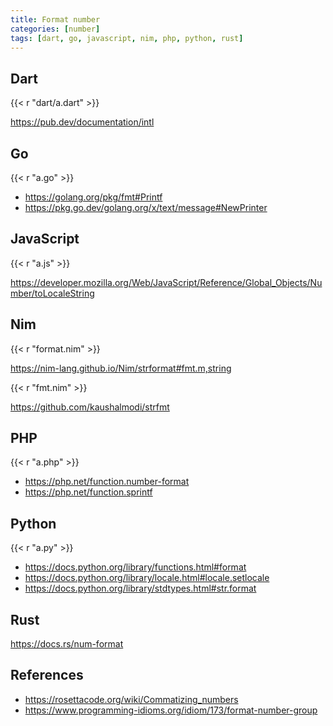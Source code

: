 ```yaml
---
title: Format number
categories: [number]
tags: [dart, go, javascript, nim, php, python, rust]
---
```


## Dart

{{< r "dart/a.dart" >}}

<https://pub.dev/documentation/intl>

## Go

{{< r "a.go" >}}

- <https://golang.org/pkg/fmt#Printf>
- <https://pkg.go.dev/golang.org/x/text/message#NewPrinter>

## JavaScript

{{< r "a.js" >}}

<https://developer.mozilla.org/Web/JavaScript/Reference/Global_Objects/Number/toLocaleString>

## Nim

{{< r "format.nim" >}}

<https://nim-lang.github.io/Nim/strformat#fmt.m,string>

{{< r "fmt.nim" >}}

<https://github.com/kaushalmodi/strfmt>

## PHP

{{< r "a.php" >}}

- <https://php.net/function.number-format>
- <https://php.net/function.sprintf>

## Python

{{< r "a.py" >}}

- <https://docs.python.org/library/functions.html#format>
- <https://docs.python.org/library/locale.html#locale.setlocale>
- <https://docs.python.org/library/stdtypes.html#str.format>

## Rust

<https://docs.rs/num-format>

## References

- <https://rosettacode.org/wiki/Commatizing_numbers>
- <https://www.programming-idioms.org/idiom/173/format-number-group>
